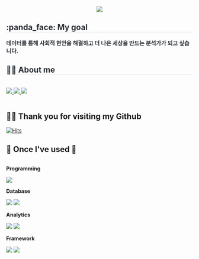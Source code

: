 <div align= "center">
    <img src="https://capsule-render.vercel.app/api?type=waving&color=61ad52&height=180&text=Gangmin's%20Github&animation=fadeIn&fontColor=000000&fontSize=70" />
    </div>
    <div style="text-align: left;"> 
    <h2 style="border-bottom: 1px solid #d8dee4; color: #282d33;"> :panda_face: My goal </h2>  
    <div style="font-weight: 700; font-size: 15px; text-align: left; color: #282d33;"> 데이터를 통해 사회적 현안을 해결하고 더 나은 세상을 만드는 분석가가 되고 싶습니다. </div> 
    </div>
    <div style="text-align: left;">
    <h2 style="border-bottom: 1px solid #d8dee4; color: #282d33;"> 🧑‍💻 About me </h2> <br> 
    <div style="text-align: left;">
         <a href=https://www.notion.so/gangmin/Portfolio-7ae033bfce3d41eeae6b625b2d0432f5?pvs=4> <img src="https://img.shields.io/badge/Notion-000000?style=for-the-badge&logo=Notion&logoColor=white&link=https://www.notion.so/gangmin/Portfolio-7ae033bfce3d41eeae6b625b2d0432f5?pvs=4"> </a>
         <a href=https://blog.naver.com/kanovatio> <img src="https://img.shields.io/badge/Naver-03C75A?style=for-the-badge&logo=Naver&logoColor=white&link=https://blog.naver.com/kanovatio"> </a>
         <a href=https://public.tableau.com/app/profile/kanovatio/vizzes> <img src="https://img.shields.io/badge/Tableau Public-E97627?style=for-the-badge&logo=Tableau&logoColor=white&link=https://public.tableau.com/app/profile/kanovatio/vizzes"> </a>
          </div>  <br> 
    <div style="text-align: left;">  </div> 
    </div>

## 🧑‍🎨 Thank you for visiting my Github
[![Hits](https://hits.seeyoufarm.com/api/count/incr/badge.svg?url=https%3A%2F%2Fgithub.com%2Flastdancewithyou&count_bg=%23000000&title_bg=%23000000&icon=github.svg&icon_color=%23E7E7E7&title=Github&edge_flat=false)](https://hits.seeyoufarm.com)    
## 🔨 Once I've used 🔨
<div style="display:flex; flex-direction:column; align-items:flex-start;">
    <!-- Programming -->
    <p><strong>Programming</strong></p>
    <div>
        <img src="https://img.shields.io/badge/Python-3776AB?style=for-the-badge&logo=Python&logoColor=white">
    </div>
    <!-- Database -->
    <p><strong>Database</strong></p>
    <div>
        <img src="https://img.shields.io/badge/PostgreSQL-316192?style=for-the-badge&logo=postgresql&logoColor=white">
        <img src="https://img.shields.io/badge/MySQL-005C84?style=for-the-badge&logo=mysql&logoColor=white">
    </div>
    <!-- Analytics -->
    <p><strong>Analytics</strong></p>
    <div>
        <img src="https://img.shields.io/badge/Tableau-E97627?style=for-the-badge&logo=Tableau&logoColor=white">
        <img src="https://img.shields.io/badge/QGIS-589632?style=for-the-badge&logo=QGIS&logoColor=white">
    </div>
    <!-- Framework -->
    <p><strong>Framework</strong></p>
    <div>
        <img src="https://img.shields.io/badge/TensorFlow-FF6F00?style=for-the-badge&logo=tensorflow&logoColor=white">
        <img src="https://img.shields.io/badge/Keras-D00000?style=for-the-badge&logo=keras&logoColor=white">
    </div>
</div><br>
</div>
